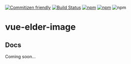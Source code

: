 [![Commitizen friendly](https://img.shields.io/badge/commitizen-friendly-brightgreen.svg)](http://commitizen.github.io/cz-cli/)
[![Build Status](https://travis-ci.org/ElderAS/vue-elder-image.svg?branch=master&style=flat-square)](https://travis-ci.org/ElderAS/vue-elder-image)
[![npm](https://img.shields.io/npm/dt/vue-elder-image.svg?style=flat-square)](https://www.npmjs.com/package/vue-elder-image)
[![npm](https://img.shields.io/npm/v/vue-elder-image.svg?style=flat-square)](https://www.npmjs.com/package/vue-elder-image)
![npm](https://img.shields.io/npm/l/vue-elder-image.svg?style=flat-square)

# vue-elder-image

## Docs

Coming soon...
